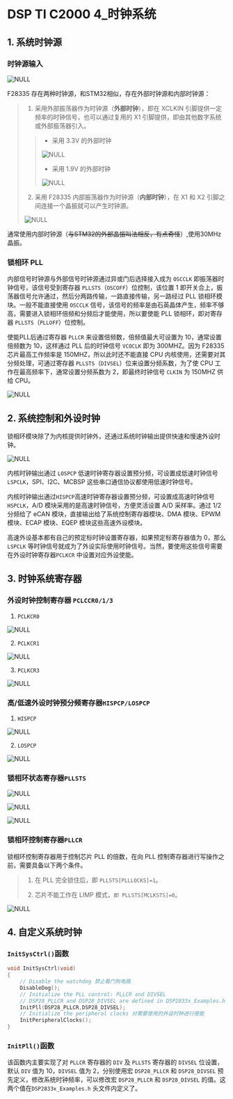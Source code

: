# DSP TI C2000 4_时钟系统

## 1. 系统时钟源

### 时钟源输入

![NULL](./assets/picture_1.jpg)

F28335 存在两种时钟源，和STM32相似，存在外部时钟源和内部时钟源：

> 1. 采用外部振荡器作为时钟源（**外部时钟**），即在 XCLKIN 引脚提供一定频率的时钟信号，也可以通过复用的 X1 引脚提供，即由其他数字系统或外部振荡器引入。
>
> > - 采用 3.3V 的外部时钟
> >
> > ![NULL](./assets/picture_2.jpg)
> >
> > - 采用 1.9V 的外部时钟
> >
> > ![NULL](./assets/picture_3.jpg)
>
> 2. 采用 F28335 内部振荡器作为时钟源（**内部时钟**），在 X1 和 X2 引脚之间连接一个晶振就可以产生时钟源。
>
> ![NULL](./assets/picture_4.jpg)

通常使用内部时钟源（~~与STM32的外部晶振叫法相反，有点奇怪~~）,使用30MHz晶振。

### 锁相环 PLL

内部信号时钟源与外部信号时钟源通过异或门后选择接入成为 `OSCCLK` 即振荡器时钟信号，该信号受到寄存器 `PLLSTS`（`OSCOFF`）位控制，该位置 1 即开关合上，振荡器信号允许通过，然后分两路传输，一路直接传输，另一路经过 PLL 锁相环模块。一般不能直接使用 `OSCCLK` 信号，该信号的频率是由石英晶体产生，频率不够高，需要进入锁相环倍频和分频后才能使用，所以要使能 PLL 锁相环，即对寄存器 `PLLSTS`（`PLLOFF`）位控制。

使能PLL后通过寄存器 `PLLCR` 来设置倍频数，倍频值最大可设置为 10，通常设置倍频数为 10，这样通过 PLL 后的时钟信号 `VCOCLK` 即为 300MHZ。因为 F28335 芯片最高工作频率是 150MHZ，所以此时还不能直接 CPU 内核使用，还需要对其分频处理，可通过寄存器 `PLLSTS`（`DIVSEL`）位来设置分频系数，为了使 CPU 工作在最高频率下，通常设置分频系数为 2，即最终时钟信号 `CLKIN` 为 150MHZ 供给 CPU。

![NULL](./assets/picture_5.jpg)

## 2. 系统控制和外设时钟

锁相环模块除了为内核提供时钟外，还通过系统时钟输出提供快速和慢速外设时钟。

![NULL](./assets/picture_6.jpg)

内核时钟输出通过 `LOSPCP` 低速时钟寄存器设置预分频，可设置成低速时钟信号 `LSPCLK`，SPI、I2C、MCBSP 这些串口通信协议都使用低速时钟信号。

内核时钟输出通过`HISPCP`高速时钟寄存器设置预分频，可设置成高速时钟信号`HSPCLK`，A/D 模块采用的是高速时钟信号，方便灵活设置 A/D 采样率。通过 1/2 分频给了 eCAN 模块，直接输出给了系统控制寄存器模块、DMA 模块、EPWM模块、ECAP 模块、EQEP 模块这些高速外设模块。

高速外设基本都有自己的预定标时钟设置寄存器，如果预定标寄存器值为 0，那么 `LSPCLK` 等时钟信号就成为了外设实际使用时钟信号。当然，要使用这些信号需要在外设时钟寄存器`PCLKCR` 中设置对应外设使能。

## 3. 时钟系统寄存器

### 外设时钟控制寄存器 `PCLCCR0/1/3`

1. `PCLKCR0`

![NULL](./assets/picture_7.jpg)

2. `PCLKCR1`

![NULL](./assets/picture_8.jpg)

3. `PCLKCR3`

![NULL](./assets/picture_9.jpg)

### 高/低速外设时钟预分频寄存器`HISPCP/LOSPCP`

1. `HISPCP`

![NULL](./assets/picture_10.jpg)

2. `LOSPCP`

![NULL](./assets/picture_11.jpg)

### 锁相环状态寄存器`PLLSTS`

![NULL](./assets/picture_12.jpg)

![NULL](./assets/picture_13.jpg)

![NULL](./assets/picture_14.jpg)

### 锁相环控制寄存器`PLLCR`

锁相环控制寄存器用于控制芯片 PLL 的倍数，在向 PLL 控制寄存器进行写操作之前，需要具备以下两个条件。

> 1. 在 PLL 完全锁住后，即 `PLLSTS[PLLLOCKS]=1`。
>
> 2. 芯片不能工作在 LIMP 模式，`即 PLLSTS[MCLKSTS]=0`。

![NULL](./assets/picture_15.jpg)

## 4. 自定义系统时钟

### `InitSysCtrl()`函数

```c
void InitSysCtrl(void)
{
    // Disable the watchdog 禁止看门狗电路
    DisableDog();
    // Initialize the PLL control: PLLCR and DIVSEL
    // DSP28_PLLCR and DSP28_DIVSEL are defined in DSP2833x_Examples.h 给 PLLCR 寄存器赋值以获得想要的系统时钟频率
    InitPll(DSP28_PLLCR,DSP28_DIVSEL);
    // Initialize the peripheral clocks 对需要使用的外设时钟进行使能
    InitPeripheralClocks();
}
```

### `InitPll()`函数

该函数内主要实现了对 `PLLCR` 寄存器的 `DIV` 及 `PLLSTS` 寄存器的 `DIVSEL` 位设置，默认 `DIV` 值为 10，`DIVSEL` 值为 2，分别使用宏 `DSP28_PLLCR` 和 `DSP28_DIVSEL` 预先定义，修改系统时钟频率，可以修改宏 `DSP28_PLLCR` 和 `DSP28_DIVSEL` 的值。这两个值在`DSP2833x_Examples.h` 头文件内定义了。

